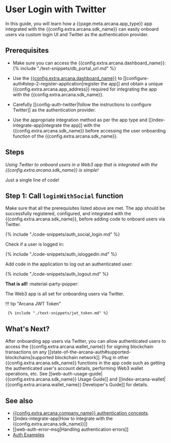 # User Login with Twitter

In this guide, you will learn how a {{page.meta.arcana.app_type}} app integrated with the {{config.extra.arcana.sdk_name}} can easily onboard users via custom login UI and Twitter as the authentication provider.

## Prerequisites

* Make sure you can access the {{config.extra.arcana.dashboard_name}}: {% include "./text-snippets/db_portal_url.md" %}

* Use the [{{config.extra.arcana.dashboard_name}}]({{page.meta.arcana.root_rel_path}}/concepts/dashboard.md) to [[configure-auth#step-2-register-application|register the app]] and obtain a unique {{config.extra.arcana.app_address}} required for integrating the app with the {{config.extra.arcana.sdk_name}}.

* Carefully [[config-auth-twitter|follow the instructions to configure Twitter]] as the authentication provider.
  
* Use the appropriate integration method as per the app type and [[index-integrate-app|integrate the app]] with the {{config.extra.arcana.sdk_name}} before accessing the user onboarding function of the {{config.extra.arcana.sdk_name}}.
    
## Steps

*Using Twitter to onboard users in a Web3 app that is integrated with the {{config.extra.arcana.sdk_name}} is simple!*

Just a single line of code!

## Step 1: Call `loginWithSocial` function

Make sure that all the prerequisites listed above are met. The app should be successfully registered, configured, and integrated with the {{config.extra.arcana.sdk_name}}, before adding code to onboard users via Twitter.

{% include "./code-snippets/auth_social_login.md" %}

Check if a user is logged in:

{% include "./code-snippets/auth_isloggedin.md" %}

Add code in the application to log out an authenticated user:

{% include "./code-snippets/auth_logout.md" %}

**That is all!**  :material-party-popper:

The Web3 app is all set for onboarding users via Twitter. 

!!! tip "Arcana JWT Token"

     {% include "./text-snippets/jwt_token.md" %}
     
## What's Next?

After onboarding app users via Twitter, you can allow authenticated users to access the {{config.extra.arcana.wallet_name}} for signing blockchain transactions on any [[state-of-the-arcana-auth#supported-blockchains|supported blockchain network]]. Plug in other {{config.extra.arcana.sdk_name}} functions in the app code such as getting the authenticated user's account details, performing Web3 wallet operations, etc. See [[web-auth-usage-guide|{{config.extra.arcana.sdk_name}} Usage Guide]] and [[index-arcana-wallet|{{config.extra.arcana.wallet_name}} Developer's Guide]] for details.

## See also

* [{{config.extra.arcana.company_name}} authentication concepts]({{page.meta.arcana.root_rel_path}}/concepts/authtype/arcanaauth.md).
* [[index-integrate-app|How to integrate with the {{config.extra.arcana.sdk_name}}]]
* [[web-auth-error-msg|Handling authentication errors]]
* [Auth Examples](https://github.com/arcana-network/auth-examples)
